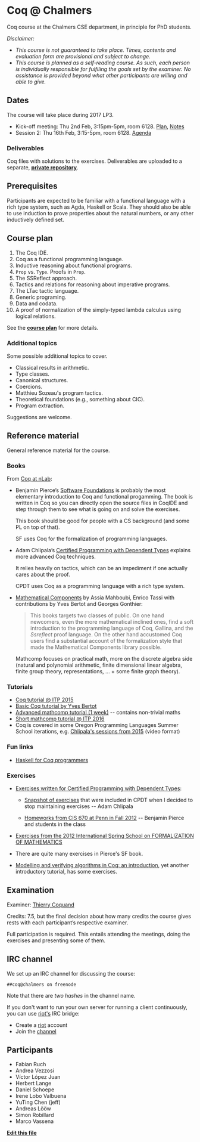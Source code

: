 # Coq @ Chalmers

Coq course at the Chalmers CSE department, in principle for PhD students.

*Disclaimer:*
- *This course is not guaranteed to take place. Times, contents and evaluation form are provisional and subject to change.*
- *This course is planned as a self-reading course. As such, each person is individually responsible for fulfiling the goals set by the examiner. No assistance is provided beyond what other participants are willing and able to give.*

## Dates

The course will take place during 2017 LP3.

- Kick-off meeting: Thu 2nd Feb, 3:15pm-5pm, room 6128. [Plan](plan.md), [Notes](notes/session01.md)
- Session 2: Thu 16th Feb, 3:15-5pm, room 6128. [Agenda](/notes/session02.md)

### Deliverables

Coq files with solutions to the exercises. Deliverables are uploaded to a separate, [**private repository**](https://framagit.org/chalmers-coq/solutions). 

## Prerequisites

Participants are expected to be familiar with a functional language
with a rich type system, such as Agda, Haskell or Scala. They
should also be able to use induction to prove properties about
the natural numbers, or any other inductively defined set.

## Course plan

1. The Coq IDE.
2. Coq as a functional programming language.
3. Inductive reasoning about functional programs.
4. `Prop` vs. `Type`. Proofs in `Prop`.
5. The SSReflect approach.
6. Tactics and relations for reasoning about imperative programs.
7. The LTac tactic language.
9. Generic programing.
10. Data and codata.
11. A proof of normalization of the simply-typed lambda calculus using
    logical relations.

See the **[course plan][plan]** for more details.

[plan]: plan.md

### Additional topics

Some possible additional topics to cover.

- Classical results in arithmetic.
- Type classes.
- Canonical structures.
- Coercions.
- Matthieu Sozeau's program tactics.
- Theoretical foundations (e.g., something about CIC).
- Program extraction.

Suggestions are welcome.

## Reference material

General reference material for the course.

### Books

From [Coq at nLab](https://ncatlab.org/nlab/show/Coq):

+ Benjamin Pierce’s [Software Foundations](http://www.cis.upenn.edu/~bcpierce/sf) is probably the most elementary introduction to Coq and functional progamming. The book is written in Coq so you can directly open the source files in CoqIDE and step through them to see what is going on and solve the exercises.

  This book should be good for people with a CS background (and some PL on top of that).

  SF uses Coq for the formalization of programming languages.

+ Adam Chlipala’s [Certified Programming with Dependent Types](http://adam.chlipala.net/cpdt/) explains more advanced Coq techniques.

  It relies heavily on tactics, which can be an impediment if one actually cares about the proof.

  CPDT uses Coq as a programming language with a rich type system.

+ [Mathematical Components](https://math-comp.github.io/mcb/book.pdf) by Assia Mahboubi, Enrico Tassi with contributions by Yves Bertot and Georges Gonthier:

  > This books targets two classes of public.  On one hand newcomers, even the
  > more mathematical inclined ones,  find a soft introduction to the programming
  > language of Coq, Gallina, and the *Ssreflect* proof language.  On the other hand
  > accustomed Coq users find a substantial account of the formalization style that
  > made the Mathematical Components library possible.

  Mathcomp focuses on practical math, more on the discrete algebra side
  (natural and polynomial arithmetic, finite dimensional linear algebra,
  finite group theory, representations, ... + some finite graph theory).

### Tutorials

  - [Coq tutorial @ ITP 2015](https://coq.inria.fr/coq-itp-2015)
  - [Basic Coq tutorial by Yves Bertot](https://team.inria.fr/marelle/en/coq-winter-school-2016/)
  - [Advanced mathcomp tutorial (1 week)](https://team.inria.fr/marelle/en/advanced-coq-winter-school-2016/) -- contains non-trivial maths
  - [Short mathcomp tutorial @ ITP 2016](https://github.com/math-comp/wiki/wiki/tutorial-itp2016)
  - Coq is covered in some Oregon Programming Languages Summer School iterations, e.g. [Chlipala's sessions from 2015](https://www.cs.uoregon.edu/research/summerschool/summer15/curriculum.html) (video format)

### Fun links

  - [Haskell for Coq programmers](http://blog.ezyang.com/2014/03/haskell-for-coq-programmers/)

### Exercises

+ [Exercises written for Certified Programming with Dependent Types](http://adam.chlipala.net/cpdt/ex/):

  + [Snapshot of exercises](http://adam.chlipala.net/cpdt/ex/exercises.pdf) that were included in CPDT when I decided to stop maintaining exercises -- Adam Chlipala

  + [Homeworks from CIS 670 at Penn in Fall 2012](http://www.cis.upenn.edu/~bcpierce/courses/670Fall12/) -- Benjamin Pierce and students in the class

+ [Exercises from the 2012 International Spring School on FORMALIZATION OF MATHEMATICS](http://www-sop.inria.fr/manifestations/MapSpringSchool/program.html)

+ There are quite many exercises in Pierce's SF book.

+ [Modelling and verifying algorithms in Coq: an introduction](http://www.di.ens.fr/~zappa/teaching/coq/ecole11/), yet another introductory tutorial, has some exercises.

## Examination

Examiner: [Thierry Coquand](http://www.cse.chalmers.se/~coquand/)

Credits: 7.5, but the final decision about how many credits the course gives rests with each participant’s respective examiner.

Full participation is required. This entails attending the meetings, doing the exercises and presenting some of them.



## IRC channel

We set up an IRC channel for discussing the course:

    ##coq@chalmers on freenode

Note that there are *two hashes* in the channel name.

If you don't want to run your own server for running a client continuously, you
can use [riot's](http://riot.im) IRC bridge:

- Create a [riot](http://riot.im/) account
- Join the [channel](https://riot.im/app/#/room/#freenode_##coq@chalmers:matrix.org)

## Participants

+ Fabian Ruch
+ Andrea Vezzosi
+ Víctor López Juan
+ Herbert Lange
+ Daniel Schoepe
+ Irene Lobo Valbuena
+ YuTing Chen (jeff)
+ Andreas Lööw
+ Simon Robillard
+ Marco Vassena

[**Edit this file**](https://github.com/vlopezj/coq-course/edit/master/README.md)

